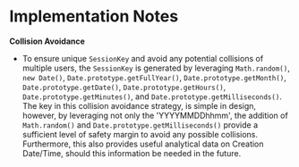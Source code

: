 # Implementation Notes

**Collision Avoidance**

* To ensure unique `SessionKey` and avoid any potential collisions of multiple users, the `SessionKey` is generated by leveraging `Math.random()`, `new Date()`, `Date.prototype.getFullYear()`, `Date.prototype.getMonth()`, `Date.prototype.getDate()`, `Date.prototype.getHours()`, `Date.prototype.getMinutes()`, and `Date.prototype.getMilliseconds()`. The key in this collision avoidance strategy, is simple in design, however, by leveraging not only the 'YYYYMMDDhhmm', the addition of `Math.random()` and `Date.prototype.getMilliseconds()` provide a sufficient level of safety margin to avoid any possible collisions. Furthermore, this also provides useful analytical data on Creation Date/Time, should this information be needed in the future.
